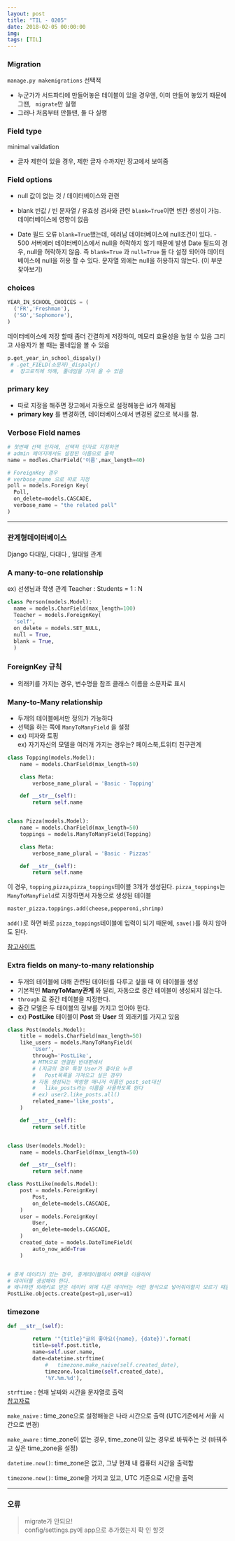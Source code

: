 ```yaml
---
layout: post
title: "TIL - 0205"
date: 2018-02-05 00:00:00
img:
tags: [TIL]
---
```


### Migration
`manage.py makemigrations` 선택적
- 누군가가 서드파티에 만들어놓은 테이블이 있을 경우엔, 이미 만들어 놓았기 때문에 그땐, ` migrate`만 실행
- 그러나 처음부터 만들땐, 둘 다 실행

### Field type
minimal vaildation
- 글자 제한이 있을 경우, 제한 글자 수까지만 장고에서 보여줌

### Field options
- null
값이 없는 것 / 데이터베이스와 관련
- blank
빈값 / 빈 문자열 / 유효성 검사와 관련
`blank=True`이면 빈칸 생성이 가능.
데이터베이스에 영향이 없음

- Date 필드 오류
`blank=True`했는데, 에러남
데이터베이스에 null조건이 있다. - 500 서버에러
데이터베이스에서 null을 허락하지 않기 때문에 발생
Date 필드의 경우, null을 허락하지 않음.
즉  `blank=True` 과 `null=True` 둘 다 설정 되어야
데이터베이스에 null을 허용 할 수 있다.
문자열 외에는 null을 허용하지 않는다. (이 부분 찾아보기)

### choices
```py
YEAR_IN_SCHOOL_CHOICES = (
  ('FR','Freshman'),
  ('SO','Sophomore'),
)
```
데이터베이스에 저장 할때 좀더 간결하게 저장하여, 메모리 효율성을 높일 수 있음
그리고 사용자가 볼 때는 풀네임을 볼 수 있음

```py
p.get_year_in_school_dispaly()
 # .get_FIELD(소문자)_dispaly()
 #  장고로직에 의해, 풀네임을 가져 올 수 있음
```

### primary key
- 따로 지정을 해주면 장고에서 자동으로 설정해놓은 id가 해제됨
- **primary key** 를 변경하면, 데이터베이스에서 변경된 값으로 복사를 함.

### Verbose Field names
```py
# 첫번째 선택 인자에, 선택적 인자로 지정하면
# admin 페이지에서도 설정된 이름으로 출력
name = modles.CharField('이름',max_length=40)

# ForeignKey 경우
# verbose_name 으로 따로 지정
poll = models.Foreign Key(
  Poll,
  on_delete=models.CASCADE,
  verbose_name = "the related poll"
)
```

----

### 관계형데이터베이스
Django 다대일, 다대다 , 일대일 관계

### A many-to-one relationship
ex) 선생님과 학생 관계
Teacher : Students = 1 : N

```py
class Person(models.Model):
  name = models.CharField(max_length=100)
  Teacher = models.ForeignKey(
  'self',
  on_delete = models.SET_NULL,
  null = True,
  blank = True,
  )
```
### ForeignKey 규칙
 - 외래키를 가지는 경우, 변수명을 참조 클래스 이름을 소문자로 표시

### Many-to-Many relationship
- 두개의 테이블에서만 정의가 가능하다
- 선택을 하는 쪽에 `ManyToManyField` 을 설정
- ex) 피자와 토핑<br>
ex) 자기자신의 모델을 여러개 가지는 경우는? 페이스북,트위터 친구관계

```py
class Topping(models.Model):
    name = models.CharField(max_length=50)

    class Meta:
        verbose_name_plural = 'Basic - Topping'

    def __str__(self):
        return self.name


class Pizza(models.Model):
    name = models.CharField(max_length=50)
    toppings = models.ManyToManyField(Topping)

    class Meta:
        verbose_name_plural = 'Basic - Pizzas'

    def __str__(self):
        return self.name
```
이 경우, `topping`,`pizza`,`pizza_toppings`테이블 3개가 생성된다.
`pizza_toppings`는 `ManyToManyField`로 지정하면서 자동으로 생성된 테이블

```py
master_pizza.toppings.add(cheese,pepperoni,shrimp)
```
`add()`로 하면 바로 `pizza_toppings`테이블에 입력이 되기 때문에, `save()`를 하지 않아도 된다.

[참고사이트 ](http://blog.hannal.com/2008/6/04_2-python_django_lecture/)

### Extra fields on many-to-many relationship
- 두개의 테이블에 대해 관련된 데이터를 다루고 싶을 때 이 테이블을 생성
- 기본적인 **ManyToMany관계** 와 달리, 자동으로 중간 테이블이 생성되지 않는다.
- `through` 로 중간 테이블을 지정한다.
- 중간 모델은 두 테이블의 정보를 가지고 있어야 한다.
- ex) **PostLike** 테이블이 **Post** 와 **User** 의 외래키를 가지고 있음

```py
class Post(models.Model):
    title = models.CharField(max_length=50)
    like_users = models.ManyToManyField(
        'User',
        through='PostLike',
        # MTM으로 연결된 반대편에서
        # (지금의 경우 특정 User가 좋아요 누른
        #   Post목록을 가져오고 싶은 경우)
        # 자동 생성되는 역방향 매니저 이름인 post_set대신
        #   like_posts라는 이름을 사용하도록 한다
        # ex) user2.like_posts.all()
        related_name='like_posts',
    )

    def __str__(self):
        return self.title


class User(models.Model):
    name = models.CharField(max_length=50)

    def __str__(self):
        return self.name

class PostLike(models.Model):
    post = models.ForeignKey(
        Post,
        on_delete=models.CASCADE,
    )
    user = models.ForeignKey(
        User,
        on_delete=models.CASCADE,
    )
    created_date = models.DateTimeField(
        auto_now_add=True
    )


# 중계 데이터가 있는 경우, 중계테이블에서 ORM을 이용하여
# 데이터를 생성해야 한다.
# 왜냐하면 외래키로 받은 데이터 외에 다른 데이터는 어떤 형식으로 넣어줘야할지 모르기 때문에
PostLike.objects.create(post=p1,user=u1)
```
### timezone
```py
def __str__(self):

        return '"{title}"글의 좋아요({name}, {date})'.format(
        title=self.post.title,
        name=self.user.name,
        date=datetime.strftime(
            #   timezone.make_naive(self.created_date),
            timezone.localtime(self.created_date),
            '%Y.%m.%d'),
```

`strftime` : 현재 날짜와 시간을 문자열로 출력
<br>[참고자료](http://strftime.org/)

`make_naive` : time_zone으로 설정해놓은 나라 시간으로 출력 (UTC기준에서 서울 시간으로 변경)

`make_aware` : time_zone이 없는 경우, time_zone이 있는 경우로 바꿔주는 것 (바꿔주고 싶은 time_zone을 설정)

`datetime.now()`: time_zone은 없고, 그냥 현재 내 컴퓨터 시간을 출력함

`timezone.now()`: time_zone을 가지고 있고, UTC 기준으로 시간을 출력


---

### 오류
> migrate가 안되요!<br>
> config/settings.py에 app으로 추가했는지 확 인 할것
